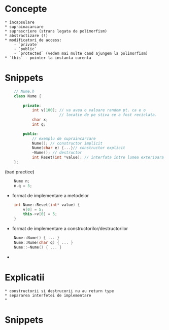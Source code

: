 Concepte
========
    * incapsulare
    * suprainacarcare 
    * suprascriere (strans legata de polimorfism)    
    * abstractizare (!)
    * modificatori de access:
        - `private`
        - `public`
        - `protected` (vedem mai multe cand ajungem la polimorfism)
    * `this` - pointer la instanta curenta

Snippets
========
    

```cpp
    // Nume.h
    class Nume {
     
        private:
            int v[100]; // va avea o valoare random pt. ca e o 
                        // locatie de pe stiva ce a fost reciclata.
            char x;
            int q;
        
        public:
            // exemplu de supraincarcare
            Nume(); // constructor implicit
            Nume(char e) {...}// constructor explicit
            ~Nume(); // destructor
            int Reset(int *value); // interfata intre lumea exterioara si clasa
    };

 ```

(bad practice)
```cpp
    Nume n;
    n.q = 5;
```

* format de implementare a metodelor
```cpp
    int Nume::Reset(int* value) {
        v[0] = 5;
        this->v[0] = 5;
    }

```
* format de implementare a constructorilor/destructorilor
```cpp
    Nume::Nume() { ... }
    Nume::Nume(char q) { ... }
    Nume::~Nume() { ... }
```
* 

Explicatii
==========
    * constructorii si destrucorii nu au return type 
    * separarea interfetei de implementare
    *

Snippets
========
